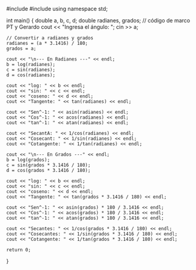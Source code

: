 #include <iostream>
#include <cmath>
using namespace std;

int main() {
    double a, b, c, d;
    double radianes, grados;
    // código de marco PT y Gerardo 
    cout << "Ingresa el ángulo: ";
    cin >> a;
    
    // Convertir a radianes y grados
    radianes = (a * 3.1416) / 180;
    grados = a;
    
    cout << "\n--- En Radianes ---" << endl;
    b = log(radianes);
    c = sin(radianes);
    d = cos(radianes);
    
    cout << "log: " << b << endl;
    cout << "sin: " << c << endl;
    cout << "coseno: " << d << endl;
    cout << "Tangente: " << tan(radianes) << endl;
    
    cout << "Sen^-1: " << asin(radianes) << endl;
    cout << "Cos^-1: " << acos(radianes) << endl;
    cout << "tan^-1: " << atan(radianes) << endl;
    
    cout << "SecantA: " << 1/cos(radianes) << endl;
    cout << "Cosecant: " << 1/sin(radianes) << endl;
    cout << "Cotangente: " << 1/tan(radianes) << endl;
    
    cout << "\n--- En Grados ---" << endl;
    b = log(grados);
    c = sin(grados * 3.1416 / 180);
    d = cos(grados * 3.1416 / 180);
    
    cout << "log: " << b << endl;
    cout << "sin: " << c << endl;
    cout << "coseno: " << d << endl;
    cout << "Tangente: " << tan(grados * 3.1416 / 180) << endl;
    
    cout << "Sen^-1: " << asin(grados) * 180 / 3.1416 << endl;
    cout << "Cos^-1: " << acos(grados) * 180 / 3.1416 << endl;
    cout << "tan^-1: " << atan(grados) * 180 / 3.1416 << endl;
    
    cout << "Secantes: " << 1/cos(grados * 3.1416 / 180) << endl;
    cout << "Cosecantes: " << 1/sin(grados * 3.1416 / 180) << endl;
    cout << "Cotangente: " << 1/tan(grados * 3.1416 / 180) << endl;
    
    return 0;
} 